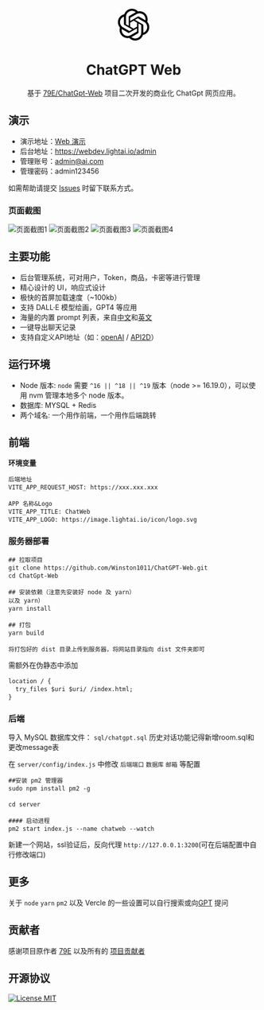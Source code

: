 <div align="center">

![ChatGPT Web](./src/assets/openai.svg)

# ChatGPT Web

基于 [79E/ChatGpt-Web](https://github.com/79E/ChatGpt-Web) 项目二次开发的商业化 ChatGpt 网页应用。

</div>

## 演示

- 演示地址：[Web 演示](https://webdev.lightai.io/)
- 后台地址：https://webdev.lightai.io/admin
- 管理账号：admin@ai.com
- 管理密码：admin123456

如需帮助请提交 [Issues](https://github.com/Winston1011/ChatGPT-Web/issues) 时留下联系方式。

### 页面截图

![页面截图1](https://files.catbox.moe/tp963e.png)
![页面截图2](https://files.catbox.moe/y5avbx.png)
![页面截图3](https://files.catbox.moe/k16jsz.png)
![页面截图4](https://files.catbox.moe/8o5oja.png)

## 主要功能

- 后台管理系统，可对用户，Token，商品，卡密等进行管理
- 精心设计的 UI，响应式设计
- 极快的首屏加载速度（~100kb）
- 支持 DALL·E 模型绘画，GPT4 等应用
- 海量的内置 prompt 列表，来自[中文](https://github.com/PlexPt/awesome-chatgpt-prompts-zh)和[英文](https://github.com/f/awesome-chatgpt-prompts)
- 一键导出聊天记录
- 支持自定义API地址（如：[openAI](https://api.openai.com) / [API2D](https://api2d.com/r/192767)）

## 运行环境

- Node 版本: `node` 需要 `^16 || ^18 || ^19` 版本（node >= 16.19.0），可以使用 nvm 管理本地多个 node 版本。
- 数据库: MYSQL + Redis
- 两个域名: 一个用作前端，一个用作后端跳转

## 前端


**环境变量**

```
后端地址
VITE_APP_REQUEST_HOST: https://xxx.xxx.xxx

APP 名称&Logo
VITE_APP_TITLE: ChatWeb
VITE_APP_LOGO: https://image.lightai.io/icon/logo.svg
```


### 服务器部署

```
## 拉取项目
git clone https://github.com/Winston1011/ChatGPT-Web.git
cd ChatGpt-Web

## 安装依赖（注意先安装好 node 及 yarn）
以及 yarn）
yarn install

## 打包
yarn build

将打包好的 dist 目录上传到服务器，将网站目录指向 dist 文件夹即可
```

需额外在伪静态中添加
```
location / {
  try_files $uri $uri/ /index.html;
}
```

### 后端

导入 MySQL 数据库文件： `sql/chatgpt.sql`
历史对话功能记得新增room.sql和更改message表

在 `server/config/index.js` 中修改 `后端端口` `数据库` `邮箱` 等配置

```
##安装 pm2 管理器
sudo npm install pm2 -g

cd server

#### 启动进程
pm2 start index.js --name chatweb --watch
```
新建一个网站，ssl验证后，反向代理 `http://127.0.0.1:3200`(可在后端配置中自行修改端口)

## 更多

关于 `node` `yarn` `pm2` 以及 Vercle 的一些设置可以自行搜索或向[GPT](https://chat.nonezero.top) 提问

## 贡献者
感谢项目原作者 [79E](https://github.com/79E) 以及所有的 [项目贡献者](https://github.com/Winston1011/ChatGPT-Web/graphs/contributors)

## 开源协议
[![License MIT](https://img.shields.io/badge/License-MIT-brightgreen.svg)](https://github.com/Winston1011/ChatGPT-Web/blob/master/license)
